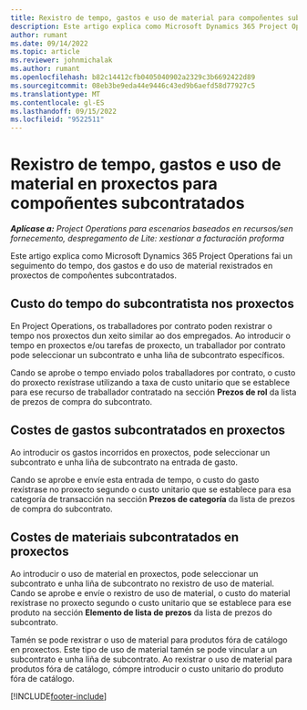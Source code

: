 ```yaml
---
title: Rexistro de tempo, gastos e uso de material para compoñentes subcontratados
description: Este artigo explica como Microsoft Dynamics 365 Project Operations fai un seguimento do tempo, dos gastos e do uso de material rexistrados en proxectos de compoñentes subcontratados.
author: rumant
ms.date: 09/14/2022
ms.topic: article
ms.reviewer: johnmichalak
ms.author: rumant
ms.openlocfilehash: b82c14412cfb0405040902a2329c3b6692422d89
ms.sourcegitcommit: 08eb3be9eda44e9446c43ed9b6aefd58d77927c5
ms.translationtype: MT
ms.contentlocale: gl-ES
ms.lasthandoff: 09/15/2022
ms.locfileid: "9522511"
---
```

# <a name="recording-time-expenses-and-material-usage-on-projects-for-subcontracted-components"></a>Rexistro de tempo, gastos e uso de material en proxectos para compoñentes subcontratados

_**Aplícase a:** Project Operations para escenarios baseados en recursos/sen fornecemento, despregamento de Lite: xestionar a facturación proforma_

Este artigo explica como Microsoft Dynamics 365 Project Operations fai un seguimento do tempo, dos gastos e do uso de material rexistrados en proxectos de compoñentes subcontratados.

## <a name="costing-for-subcontractor-time-on-projects"></a>Custo do tempo do subcontratista nos proxectos
En Project Operations, os traballadores por contrato poden rexistrar o tempo nos proxectos dun xeito similar ao dos empregados. Ao introducir o tempo en proxectos e/ou tarefas de proxecto, un traballador por contrato pode seleccionar un subcontrato e unha liña de subcontrato específicos.

Cando se aprobe o tempo enviado polos traballadores por contrato, o custo do proxecto rexístrase utilizando a taxa de custo unitario que se establece para ese recurso de traballador contratado na sección **Prezos de rol** da lista de prezos de compra do subcontrato.

## <a name="costing-for-subcontracted-expenses-on-projects"></a>Costes de gastos subcontratados en proxectos
Ao introducir os gastos incorridos en proxectos, pode seleccionar un subcontrato e unha liña de subcontrato na entrada de gasto. 

Cando se aprobe e envíe esta entrada de tempo, o custo do gasto rexístrase no proxecto segundo o custo unitario que se establece para esa categoría de transacción na sección **Prezos de categoría** da lista de prezos de compra do subcontrato.

## <a name="costing-for-subcontracted-materials-on-projects"></a>Costes de materiais subcontratados en proxectos
Ao introducir o uso de material en proxectos, pode seleccionar un subcontrato e unha liña de subcontrato no rexistro de uso de material. Cando se aprobe e envíe o rexistro de uso de material, o custo do material rexístrase no proxecto segundo o custo unitario que se establece para ese produto na sección **Elemento de lista de prezos** da lista de prezos do subcontrato.

Tamén se pode rexistrar o uso de material para produtos fóra de catálogo en proxectos. Este tipo de uso de material tamén se pode vincular a un subcontrato e unha liña de subcontrato. Ao rexistrar o uso de material para produtos fóra de catálogo, cómpre introducir o custo unitario do produto fóra de catálogo. 


[!INCLUDE[footer-include](../../includes/footer-banner.md)]
